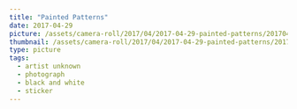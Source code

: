```yaml
---
title: "Painted Patterns"
date: 2017-04-29
picture: /assets/camera-roll/2017/04/2017-04-29-painted-patterns/20170429_221236507_iOS.jpg
thumbnail: /assets/camera-roll/2017/04/2017-04-29-painted-patterns/20170429_221236507_iOS-thumbnail.jpg
type: picture
tags:
  - artist unknown
  - photograph
  - black and white
  - sticker
---
```

